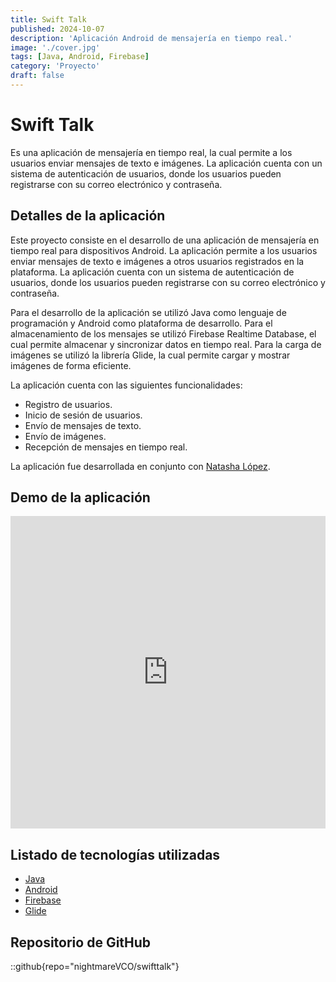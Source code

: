 ```yaml
---
title: Swift Talk
published: 2024-10-07
description: 'Aplicación Android de mensajería en tiempo real.'
image: './cover.jpg'
tags: [Java, Android, Firebase]
category: 'Proyecto'
draft: false
---
```


# Swift Talk

Es una aplicación de mensajería en tiempo real, la cual permite a los usuarios enviar mensajes de texto e imágenes. La aplicación cuenta con un sistema de autenticación de usuarios, donde los usuarios pueden registrarse con su correo electrónico y contraseña.

## Detalles de la aplicación

Este proyecto consiste en el desarrollo de una aplicación de mensajería en tiempo real para dispositivos Android. La aplicación permite a los usuarios enviar mensajes de texto e imágenes a otros usuarios registrados en la plataforma. La aplicación cuenta con un sistema de autenticación de usuarios, donde los usuarios pueden registrarse con su correo electrónico y contraseña.

Para el desarrollo de la aplicación se utilizó Java como lenguaje de programación y Android como plataforma de desarrollo. Para el almacenamiento de los mensajes se utilizó Firebase Realtime Database, el cual permite almacenar y sincronizar datos en tiempo real. Para la carga de imágenes se utilizó la librería Glide, la cual permite cargar y mostrar imágenes de forma eficiente.

La aplicación cuenta con las siguientes funcionalidades:

- Registro de usuarios.
- Inicio de sesión de usuarios.
- Envío de mensajes de texto.
- Envío de imágenes.
- Recepción de mensajes en tiempo real.

La aplicación fue desarrollada en conjunto con [Natasha López](https://github.com/Natashalopez05).

## Demo de la aplicación

<iframe width="100%" height="500" src="https://www.youtube.com/embed/Ygk6K0AOYhg?si=Pn_XG6OH_f6KC9Ci" title="YouTube video player" frameborder="0" allow="accelerometer; autoplay; clipboard-write; encrypted-media; gyroscope; picture-in-picture; web-share" referrerpolicy="strict-origin-when-cross-origin" allowfullscreen></iframe>

## Listado de tecnologías utilizadas

- [Java](https://dev.java/)
- [Android](https://developer.android.com/)
- [Firebase](https://firebase.google.com/)
- [Glide](https://bumptech.github.io/glide/)

## Repositorio de GitHub

::github{repo="nightmareVCO/swifttalk"}